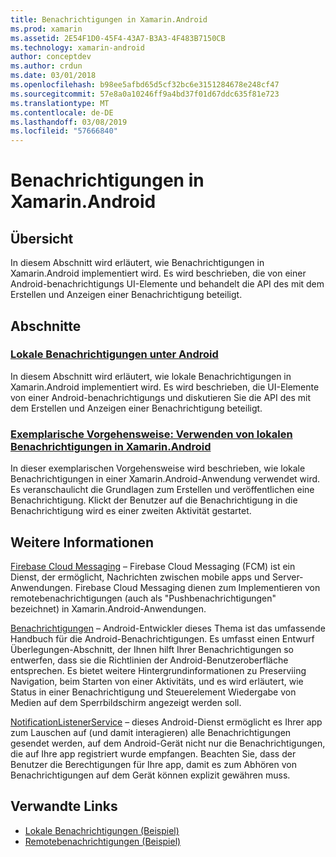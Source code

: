 ```yaml
---
title: Benachrichtigungen in Xamarin.Android
ms.prod: xamarin
ms.assetid: 2E54F1D0-45F4-43A7-B3A3-4F483B7150CB
ms.technology: xamarin-android
author: conceptdev
ms.author: crdun
ms.date: 03/01/2018
ms.openlocfilehash: b98ee5afbd65d5cf32bc6e3151284678e248cf47
ms.sourcegitcommit: 57e8a0a10246ff9a4bd37f01d67ddc635f81e723
ms.translationtype: MT
ms.contentlocale: de-DE
ms.lasthandoff: 03/08/2019
ms.locfileid: "57666840"
---
```

# <a name="notifications-in-xamarinandroid"></a>Benachrichtigungen in Xamarin.Android


## <a name="overview"></a>Übersicht

In diesem Abschnitt wird erläutert, wie Benachrichtigungen in Xamarin.Android implementiert wird. Es wird beschrieben, die von einer Android-benachrichtigungs UI-Elemente und behandelt die API des mit dem Erstellen und Anzeigen einer Benachrichtigung beteiligt.


## <a name="sections"></a>Abschnitte

### <a name="local-notifications-in-androidlocal-notificationsmd"></a>[Lokale Benachrichtigungen unter Android](local-notifications.md)

In diesem Abschnitt wird erläutert, wie lokale Benachrichtigungen in Xamarin.Android implementiert wird. Es wird beschrieben, die UI-Elemente von einer Android-benachrichtigungs und diskutieren Sie die API des mit dem Erstellen und Anzeigen einer Benachrichtigung beteiligt. 

### <a name="walkthrough---using-local-notifications-in-xamarinandroidlocal-notifications-walkthroughmd"></a>[Exemplarische Vorgehensweise: Verwenden von lokalen Benachrichtigungen in Xamarin.Android](local-notifications-walkthrough.md)  
 
In dieser exemplarischen Vorgehensweise wird beschrieben, wie lokale Benachrichtigungen in einer Xamarin.Android-Anwendung verwendet wird. Es veranschaulicht die Grundlagen zum Erstellen und veröffentlichen eine Benachrichtigung. Klickt der Benutzer auf die Benachrichtigung in die Benachrichtigung wird es einer zweiten Aktivität gestartet. 


## <a name="for-further-reading"></a>Weitere Informationen

[Firebase Cloud Messaging](~/android/data-cloud/google-messaging/firebase-cloud-messaging.md) &ndash; Firebase Cloud Messaging (FCM) ist ein Dienst, der ermöglicht, Nachrichten zwischen mobile apps und Server-Anwendungen. Firebase Cloud Messaging dienen zum Implementieren von remotebenachrichtigungen (auch als "Pushbenachrichtigungen" bezeichnet) in Xamarin.Android-Anwendungen.

[Benachrichtigungen](https://developer.android.com/guide/topics/ui/notifiers/notifications.html) &ndash; Android-Entwickler dieses Thema ist das umfassende Handbuch für die Android-Benachrichtigungen. Es umfasst einen Entwurf Überlegungen-Abschnitt, der Ihnen hilft Ihrer Benachrichtigungen so entwerfen, dass sie die Richtlinien der Android-Benutzeroberfläche entsprechen. Es bietet weitere Hintergrundinformationen zu Preserviing Navigation, beim Starten von einer Aktivitäts, und es wird erläutert, wie Status in einer Benachrichtigung und Steuerelement Wiedergabe von Medien auf dem Sperrbildschirm angezeigt werden soll. 

[NotificationListenerService](https://developer.xamarin.com/api/type/Android.Service.Notification.NotificationListenerService/) &ndash; dieses Android-Dienst ermöglicht es Ihrer app zum Lauschen auf (und damit interagieren) alle Benachrichtigungen gesendet werden, auf dem Android-Gerät nicht nur die Benachrichtigungen, die auf Ihre app registriert wurde empfangen. Beachten Sie, dass der Benutzer die Berechtigungen für Ihre app, damit es zum Abhören von Benachrichtigungen auf dem Gerät können explizit gewähren muss.





## <a name="related-links"></a>Verwandte Links

- [Lokale Benachrichtigungen (Beispiel)](https://developer.xamarin.com/samples/monodroid/LocalNotifications/)
- [Remotebenachrichtigungen (Beispiel)](https://developer.xamarin.com/samples/monodroid/RemoteNotifications/)
